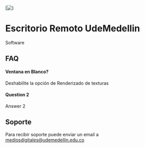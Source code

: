 
[![<img src="https://raw.githubusercontent.com/MediosDigitalesUdeM/Escritorio-Remoto/refs/heads/main/Images/logo.png)" width="100"/>)](https://mediosdigitales.udemedellin.edu.co)


# Escritorio Remoto UdeMedellin

Software 


## FAQ

#### Ventana en Blanco?

Deshabilite la opción de Renderizado de texturas

#### Question 2

Answer 2


## Soporte

Para recibir soporte puede enviar un email a mediosdigitales@udemedellin.edu.co

